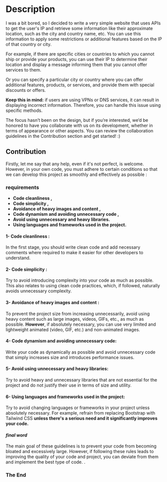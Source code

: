 # Description 
I was a bit bored, so I decided to write a very simple website that uses APIs to get the user's IP and retrieve some information like their approximate location, such as the city and country name, etc. You can use this information to apply some restrictions or additional features based on the IP of that country or city.

For example, if there are specific cities or countries to which you cannot ship or provide your products, you can use their IP to determine their location and display a message informing them that you cannot offer services to them.

Or you can specify a particular city or country where you can offer additional features, products, or services, and provide them with special discounts or offers.

**Keep this in mind:** if users are using VPNs or DNS services, it can result in displaying incorrect information. Therefore, you can handle this issue using specific methods.

The focus hasn’t been on the design, but if you’re interested, we’d be honored to have you collaborate with us on its development, whether in terms of appearance or other aspects. You can review the collaboration guidelines in the Contribution section and get started! :)

## Contribution
Firstly, let me say that any help, even if it's not perfect, is welcome. However, in your own code, you must adhere to certain conditions so that we can develop this project as smoothly and effectively as possible : 

### requirements
- **Code cleanliness ,**
- **Code simplicity ,**
- **Avoidance of heavy images and content ,**
- **Code dynamism and avoiding unnecessary code ,**
- **Avoid using unnecessary and heavy libraries.**
- **Using languages and frameworks used in the project.**

#### 1- Code cleanliness : 
In the first stage, you should write clean code and add necessary comments where required to make it easier for other developers to understand. 

#### 2- Code simplicity : 
Try to avoid introducing complexity into your code as much as possible. This also relates to using clean code practices, which, if followed, naturally avoids unnecessary complexity.

#### 3- Avoidance of heavy images and content : 
To prevent the project size from increasing unnecessarily, avoid using heavy content such as large images, videos, GIFs, etc., as much as possible.
**However**, if absolutely necessary, you can use very limited and lightweight animated (video, GIF, etc.) and non-animated images.

#### 4- Code dynamism and avoiding unnecessary code:
Write your code as dynamically as possible and avoid unnecessary code that simply increases size and introduces performance issues.

#### 5- Avoid using unnecessary and heavy libraries: 
Try to avoid heavy and unnecessary libraries that are not essential for the project and do not justify their use in terms of size and utility.

#### 6- Using languages and frameworks used in the project:
Try to avoid changing languages or frameworks in your project unless absolutely necessary. For example, refrain from replacing Bootstrap with Tailwind CSS 
**unless there's a serious need and it significantly improves your code.**

#### *final word*
The main goal of these guidelines is to prevent your code from becoming bloated and excessively large. However, if following these rules leads to improving the quality of your code and project, you can deviate from them and implement the best type of code. .


### The End 
